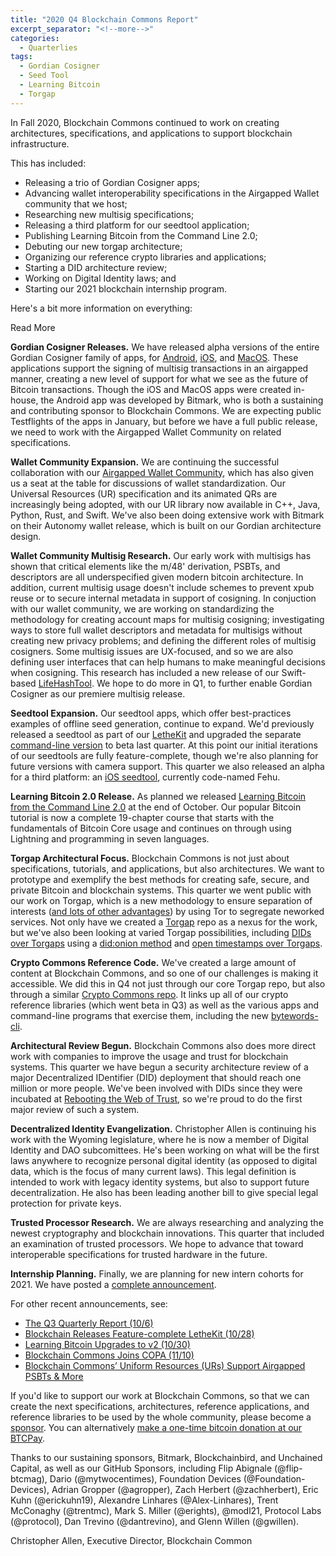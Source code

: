 ```yaml
---
title: "2020 Q4 Blockchain Commons Report"
excerpt_separator: "<!--more-->"
categories:
  - Quarterlies
tags:
  - Gordian Cosigner
  - Seed Tool
  - Learning Bitcoin
  - Torgap
---
```


In Fall 2020, Blockchain Commons continued to work on creating architectures, specifications, and applications to support blockchain infrastructure.

This has included:

- Releasing a trio of Gordian Cosigner apps;
- Advancing wallet interoperability specifications in the Airgapped Wallet community that we host;
- Researching new multisig specifications;
- Releasing a third platform for our seedtool application;
- Publishing Learning Bitcoin from the Command Line 2.0;
- Debuting our new torgap architecture;
- Organizing our reference crypto libraries and applications;
- Starting a DID architecture review;
- Working on Digital Identity laws; and
- Starting our 2021 blockchain internship program.

Here's a bit more information on everything:

<div class="bold--excerpt--node">Read More</div>

<!--more-->

**Gordian Cosigner Releases.** We have released alpha versions of the entire Gordian Cosigner family of apps, for [Android](https://github.com/BlockchainCommons/GordianSigner-Android), [iOS](https://github.com/BlockchainCommons/GordianSigner-Catalyst), and [MacOS](https://github.com/BlockchainCommons/GordianSigner-macOS). These applications support the signing of multisig transactions in an airgapped manner, creating a new level of support for what we see as the future of Bitcoin transactions. Though the iOS and MacOS apps were created in-house, the Android app was developed by Bitmark, who is both a sustaining and contributing sponsor to Blockchain Commons. We are expecting public Testflights of the apps in January, but before we have a full public release, we need to work with the Airgapped Wallet Community on related specifications.

**Wallet Community Expansion.** We are continuing the successful collaboration with our [Airgapped Wallet Community](https://github.com/BlockchainCommons/Airgapped-Wallet-Community), which has also given us a seat at the table for discussions of wallet standardization. Our Universal Resources (UR) specification and its animated QRs are increasingly being adopted, with our UR library now available in C++, Java, Python, Rust, and Swift. We've also been doing extensive work with Bitmark on their Autonomy wallet release, which is built on our Gordian architecture design.

**Wallet Community Multisig Research.** Our early work with multisigs has shown that critical elements like the m/48' derivation, PSBTs, and descriptors are all underspecified given modern bitcoin architecture. In addition, current multisig usage doesn't include schemes to prevent xpub reuse or to secure internal metadata in support of cosigning. In conjuction with our wallet community, we are working on standardizing the methodology for creating account maps for multisig cosigning; investigating ways to store full wallet descriptors and metadata for multisigs without creating new privacy problems; and defining the different roles of multisig cosigners. Some multisig issues are UX-focused, and so we are also defining user interfaces that can help humans to make meaningful decisions when cosigning. This research has included a new release of our Swift-based [LifeHashTool](https://github.com/BlockchainCommons/LifeHashTool). We hope to do more in Q1, to further enable Gordian Cosigner as our premiere multisig release.

**Seedtool Expansion.** Our seedtool apps, which offer best-practices examples of offline seed generation, continue to expand. We'd previously released a seedtool as part of our [LetheKit](https://github.com/BlockchainCommons/lethekit) and upgraded the separate [command-line version](https://github.com/BlockchainCommons/seedtool-cli) to beta last quarter. At this point our initial iterations of our seedtools are fully feature-complete, though we're also planning for future versions with camera support. This quarter we also released an alpha for a third platform: an [iOS seedtool](https://github.com/BlockchainCommons/Fehu), currently code-named Fehu.

**Learning Bitcoin 2.0 Release.** As planned we released [Learning Bitcoin from the Command Line 2.0](https://github.com/BlockchainCommons/Learning-Bitcoin-from-the-Command-Line/blob/master/README.md) at the end of October. Our popular Bitcoin tutorial is now a complete 19-chapter course that starts with the fundamentals of Bitcoin Core usage and continues on through using Lightning and programming in seven languages.

**Torgap Architectural Focus.** Blockchain Commons is not just about specifications, tutorials, and applications, but also architectures. We want to prototype and exemplify the best methods for creating safe, secure, and private Bitcoin and blockchain systems. This quarter we went public with our work on Torgap, which is a new methodology to ensure separation of interests ([and lots of other advantages](https://github.com/BlockchainCommons/torgap/blob/master/Docs/FAQ.md#what-are-the-adventages-of-the-torgap-architecture)) by using Tor to segregate neworked services. Not only have we created a [Torgap](https://github.com/BlockchainCommons/torgap/blob/master/Docs/FAQ.md) repo as a nexus for the work, but we've also been looking at varied Torgap possibilities, including [DIDs over Torgaps](https://github.com/BlockchainCommons/torgap-sig-cli-rust) using a [did:onion method](https://github.com/BlockchainCommons/did-method-onion) and [open timestamps over Torgaps](https://github.com/BlockchainCommons/torgap-opentimestamps/blob/master/README.md).

**Crypto Commons Reference Code.** We've created a large amount of content at Blockchain Commons, and so one of our challenges is making it accessible. We did this in Q4 not just through our core Torgap repo, but also through a similar [Crypto Commons repo](https://github.com/BlockchainCommons/crypto-commons). It links up all of our crypto reference libraries (which went beta in Q3) as well as the various apps and command-line programs that exercise them, including the new [bytewords-cli](https://github.com/BlockchainCommons/bc-bytewords-cli).

**Architectural Review Begun.** Blockchain Commons also does more direct work with companies to improve the usage and trust for blockchain systems. This quarter we have begun a security architecture review of a major Decentralized IDentifier (DID) deployment that should reach one million or more people. We've been involved with DIDs since they were incubated at [Rebooting the Web of Trust](https://www.weboftrust.info/papers.html), so we're proud to do the first major review of such a system.

**Decentralized Identity Evangelization.** Christopher Allen is continuing his work with the Wyoming legislature, where he is now a member of Digital Identity and DAO subcomittees. He's been working on what will be the first laws anywhere to recognize personal digital identity (as opposed to digital data, which is the focus of many current laws). This legal definition is intended to work with legacy identity systems, but also to support future decentralization. He also has been leading another bill to give special legal protection for private keys.

**Trusted Processor Research.** We are always researching and analyzing the newest cryptography and blockchain innovations. This quarter that included an examination of trusted processors. We hope to advance that toward interoperable specifications for trusted hardware in the future.

**Internship Planning.** Finally, we are planning for new intern cohorts for 2021. We have posted a [complete announcement](https://github.com/BlockchainCommons/Community/discussions/32).

For other recent announcements, see:

- [The Q3 Quarterly Report (10/6)](https://www.blockchaincommons.com/quarterlies/2020-Q3-Report/)
- [Blockchain Releases Feature-complete LetheKit (10/28)](https://www.blockchaincommons.com/projects/Releasing-LetheKit/)
- [Learning Bitcoin Upgrades to v2 (10/30)](https://www.blockchaincommons.com/projects/Learning-Bitcoin-Upgrades-to-v2/)
- [Blockchain Commons Joins COPA (11/10)](https://www.blockchaincommons.com/partnerships/BCC-Joins-COPA/)
- [Blockchain Commons’ Uniform Resources (URs) Support Airgapped PSBTs & More](https://www.blockchaincommons.com/projects/Blockchain-Commons-URs-Support-Airgapped-PSBTs/)

If you'd like to support our work at Blockchain Commons, so that we can create the next specifications, architectures, reference applications, and reference libraries to be used by the whole community, please become a [sponsor](https://github.com/sponsors/BlockchainCommons). You can alternatively [make a one-time bitcoin donation at our BTCPay](https://btcpay.blockchaincommons.com/).

Thanks to our sustaining sponsors, Bitmark, Blockchainbird, and Unchained Capital, as well as our GitHub Sponsors, including Flip Abignale (@flip-btcmag), Dario (@mytwocentimes), Foundation Devices (@Foundation-Devices), Adrian Gropper (@agropper), Zach Herbert (@zachherbert), Eric Kuhn (@erickuhn19), Alexandre Linhares (@Alex-Linhares), Trent McConaghy (@trentmc), Mark S. Miller (@erights), @modl21, Protocol Labs (@protocol), Dan Trevino (@dantrevino), and Glenn Willen (@gwillen).

Christopher Allen, Executive Director, Blockchain Common
